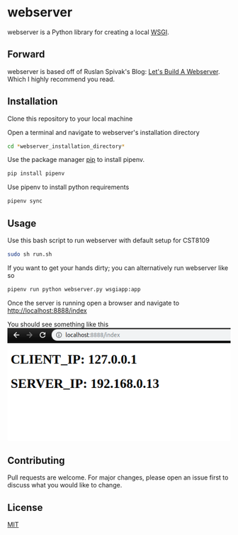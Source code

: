 # webserver

webserver is a Python library for creating a local [WSGI](https://en.wikipedia.org/wiki/Web_Server_Gateway_Interface).

## Forward

webserver is based off of Ruslan Spivak's Blog: [Let's Build A Webserver](https://ruslanspivak.com/lsbaws-part1/). Which I highly recommend you read. 

## Installation

Clone this repository to your local machine

Open a terminal and navigate to webserver's installation directory
```bash
cd *webserver_installation_directory*
```
Use the package manager [pip](https://pip.pypa.io/en/stable/) to install pipenv.
```bash
pip install pipenv
```
Use pipenv to install python requirements
```bash
pipenv sync
```

## Usage

Use this bash script to run webserver with default setup for CST8109
```bash
sudo sh run.sh
```
If you want to get your hands dirty; you can alternatively run webserver like so
```bash
pipenv run python webserver.py wsgiapp:app 
```
Once the server is running open a browser and navigate to [http://localhost:8888/index](http://localhost:8888/index)

You should see something like this
![Image](https://github.com/vonleswan/webserver/blob/master/index_example.png?raw=true)

## Contributing
Pull requests are welcome. For major changes, please open an issue first to discuss what you would like to change.

## License
[MIT](https://choosealicense.com/licenses/mit/)
